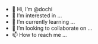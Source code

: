 - 👋 Hi, I’m @dochi
- 👀 I’m interested in ...
- 🌱 I’m currently learning ...
- 💞️ I’m looking to collaborate on ...
- 📫 How to reach me ...

<!---
skqorekdls/skqorekdls is a ✨ special ✨ repository because its `README.md` (this file) appears on your GitHub profile.
You can click the Preview link to take a look at your changes.
--->
